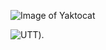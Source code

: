 

![Image of Yaktocat](https://octodex.github.com/images/yaktocat.png)


![UTT](https://user-images.githubusercontent.com/91578787/135195621-15bf0c69-30ad-4c1b-8daa-4f55d8ad7fe0.png)).
